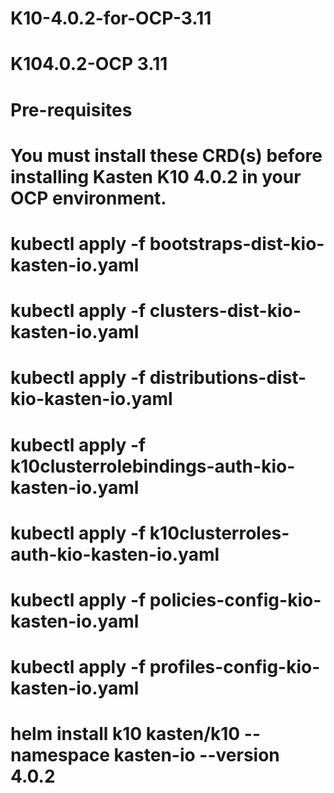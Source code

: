 # K10-4.0.2-for-OCP-3.11
# K104.0.2-OCP 3.11
# Pre-requisites
# You must install these CRD(s) before installing Kasten K10 4.0.2 in your OCP environment.
# kubectl apply -f bootstraps-dist-kio-kasten-io.yaml
# kubectl apply -f clusters-dist-kio-kasten-io.yaml
# kubectl apply -f distributions-dist-kio-kasten-io.yaml
# kubectl apply -f k10clusterrolebindings-auth-kio-kasten-io.yaml
# kubectl apply -f k10clusterroles-auth-kio-kasten-io.yaml
# kubectl apply -f policies-config-kio-kasten-io.yaml
# kubectl apply -f profiles-config-kio-kasten-io.yaml



# helm install k10 kasten/k10 --namespace kasten-io --version 4.0.2
